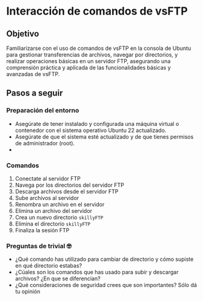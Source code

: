 # Interacción de comandos de vsFTP

## Objetivo

Familiarizarse con el uso de comandos de vsFTP en la consola de Ubuntu para gestionar transferencias de archivos, navegar por directorios, y realizar operaciones básicas en un servidor FTP, asegurando una comprensión práctica y aplicada de las funcionalidades básicas y avanzadas de vsFTP.

## Pasos a seguir

### Preparación del entorno

- Asegúrate de tener instalado y configurada una máquina virtual o contenedor con el sistema operativo Ubuntu 22 actualizado.
- Asegúrate de que el sistema esté actualizado y de que tienes permisos de administrador (root).
- 

### Comandos

1. Conectate al servidor FTP
2. Navega por los directorios del servidor FTP
3. Descarga archivos desde el servidor FTP
4. Sube archivos al servidor
5. Renombra un archivo en el servidor
6. Elimina un archivo del servidor
7. Crea un nuevo directorio `skillyFTP`
8. Elimina el directorio `skillyFTP`
9. Finaliza la sesión FTP

### Preguntas de trivial 🤓

- ¿Qué comando has utilizado para cambiar de directorio y cómo supiste en qué directorio estabas?
- ¿Cúales son los comandos que has usado para subir y descargar archivos? ¿En que se diferencian?
- ¿Qué consideraciones de seguridad crees que son importantes? Sólo dá tu opinión
